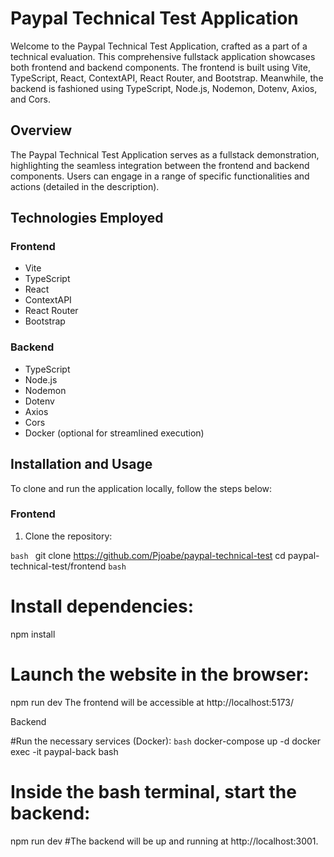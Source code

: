# Paypal Technical Test Application

Welcome to the Paypal Technical Test Application, crafted as a part of a technical evaluation. This comprehensive fullstack application showcases both frontend and backend components. The frontend is built using Vite, TypeScript, React, ContextAPI, React Router, and Bootstrap. Meanwhile, the backend is fashioned using TypeScript, Node.js, Nodemon, Dotenv, Axios, and Cors.

## Overview

The Paypal Technical Test Application serves as a fullstack demonstration, highlighting the seamless integration between the frontend and backend components. Users can engage in a range of specific functionalities and actions (detailed in the description).

## Technologies Employed

### Frontend

- Vite
- TypeScript
- React
- ContextAPI
- React Router
- Bootstrap

### Backend

- TypeScript
- Node.js
- Nodemon
- Dotenv
- Axios
- Cors
- Docker (optional for streamlined execution)

## Installation and Usage

To clone and run the application locally, follow the steps below:

### Frontend

1. Clone the repository:

```bash ```
git clone https://github.com/Pjoabe/paypal-technical-test
cd paypal-technical-test/frontend
```bash```
# Install dependencies:
npm install

# Launch the website in the browser:
npm run dev
The frontend will be accessible at http://localhost:5173/

Backend

#Run the necessary services (Docker):
```bash```
docker-compose up -d
docker exec -it paypal-back bash

# Inside the bash terminal, start the backend:
npm run dev
#The backend will be up and running at http://localhost:3001.

